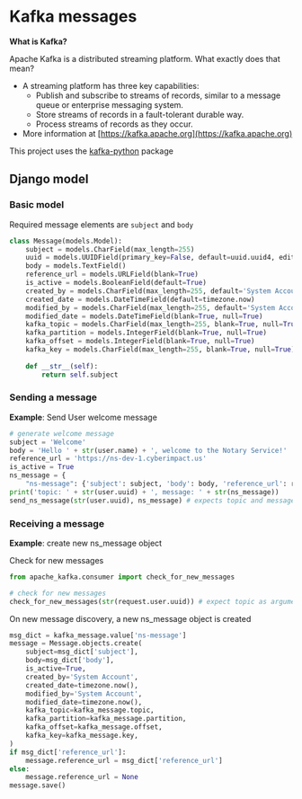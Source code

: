 # Kafka messages

**What is Kafka?**

Apache Kafka is a distributed streaming platform. What exactly does that mean?

- A streaming platform has three key capabilities:
    - Publish and subscribe to streams of records, similar to a message queue or enterprise messaging system.
    - Store streams of records in a fault-tolerant durable way.
    - Process streams of records as they occur.
- More information at [https://kafka.apache.org](https://kafka.apache.org)

This project uses the [kafka-python](https://kafka-python.readthedocs.io/en/master/) package

## Django model

### Basic model

Required message elements are `subject` and `body`

```python
class Message(models.Model):
    subject = models.CharField(max_length=255)
    uuid = models.UUIDField(primary_key=False, default=uuid.uuid4, editable=False)
    body = models.TextField()
    reference_url = models.URLField(blank=True)
    is_active = models.BooleanField(default=True)
    created_by = models.CharField(max_length=255, default='System Account')
    created_date = models.DateTimeField(default=timezone.now)
    modified_by = models.CharField(max_length=255, default='System Account')
    modified_date = models.DateTimeField(blank=True, null=True)
    kafka_topic = models.CharField(max_length=255, blank=True, null=True)
    kafka_partition = models.IntegerField(blank=True, null=True)
    kafka_offset = models.IntegerField(blank=True, null=True)
    kafka_key = models.CharField(max_length=255, blank=True, null=True)
    
    def __str__(self):
        return self.subject
```

### Sending a message

**Example**: Send User welcome message 


```python
# generate welcome message
subject = 'Welcome'
body = 'Hello ' + str(user.name) + ', welcome to the Notary Service!'
reference_url = 'https://ns-dev-1.cyberimpact.us'
is_active = True
ns_message = {
    "ns-message": {'subject': subject, 'body': body, 'reference_url': reference_url, 'is_active': is_active}}
print('topic: ' + str(user.uuid) + ', message: ' + str(ns_message))
send_ns_message(str(user.uuid), ns_message) # expects topic and message as arguments
```

### Receiving a message

**Example**: create new ns_message object

Check for new messages

```python
from apache_kafka.consumer import check_for_new_messages

# check for new messages
check_for_new_messages(str(request.user.uuid)) # expect topic as argument
```

On new message discovery, a new ns_message object is created

```python
msg_dict = kafka_message.value['ns-message']
message = Message.objects.create(
    subject=msg_dict['subject'],
    body=msg_dict['body'],
    is_active=True,
    created_by='System Account',
    created_date=timezone.now(),
    modified_by='System Account',
    modified_date=timezone.now(),
    kafka_topic=kafka_message.topic,
    kafka_partition=kafka_message.partition,
    kafka_offset=kafka_message.offset,
    kafka_key=kafka_message.key,
)
if msg_dict['reference_url']:
    message.reference_url = msg_dict['reference_url']
else:
    message.reference_url = None
message.save()
```
